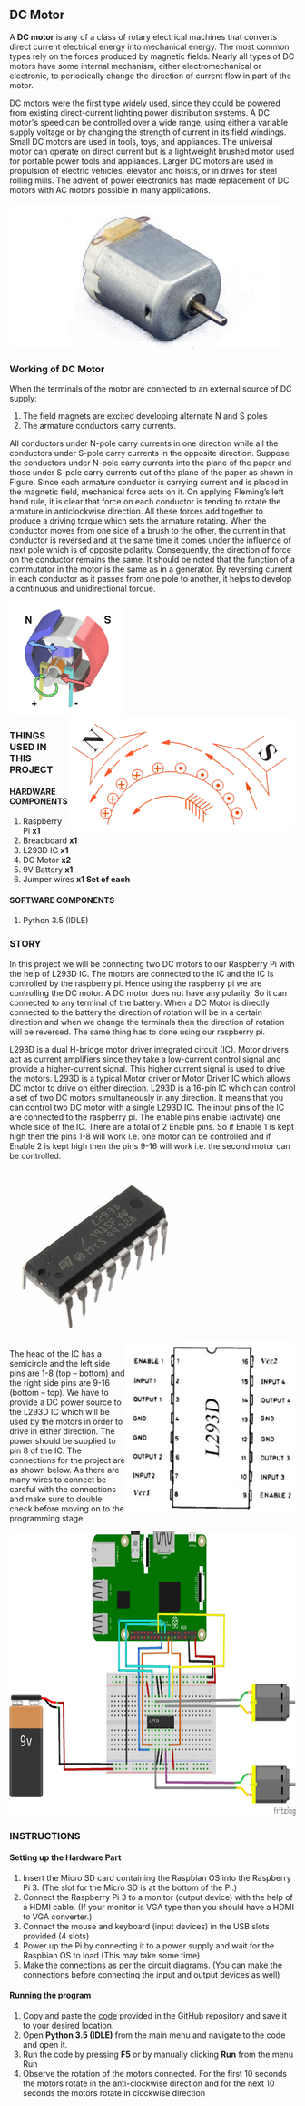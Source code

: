 ## DC Motor
A **DC motor** is any of a class of rotary electrical machines that converts direct current electrical energy into mechanical energy. The most common types rely on the forces produced by magnetic fields. Nearly all types of DC motors have some internal mechanism, either electromechanical or electronic, to periodically change the direction of current flow in part of the motor.

DC motors were the first type widely used, since they could be powered from existing direct-current lighting power distribution systems. A DC motor's speed can be controlled over a wide range, using either a variable supply voltage or by changing the strength of current in its field windings. Small DC motors are used in tools, toys, and appliances. The universal motor can operate on direct current but is a lightweight brushed motor used for portable power tools and appliances. Larger DC motors are used in propulsion of electric vehicles, elevator and hoists, or in drives for steel rolling mills. The advent of power electronics has made replacement of DC motors with AC motors possible in many applications.

<img src="https://github.com/11RO05/handson-iot-raspberrypi/blob/master/New%20Sensors/Images/DC%20Motor.jpg">

### Working of DC Motor
When the terminals of the motor are connected to an external source of DC supply: 
1.	The field magnets are excited developing alternate N and S poles
2.	The armature conductors carry currents. 

All conductors under N-pole carry currents in one direction while all the conductors under S-pole carry currents in the opposite direction. Suppose the conductors under N-pole carry currents into the plane of the paper and those under S-pole carry currents out of the plane of the paper as shown in Figure. Since each armature conductor is carrying current and is placed in the magnetic field, mechanical force acts on it. On applying Fleming’s left hand rule, it is clear that force on each conductor is tending to rotate the armature in anticlockwise direction. All these forces add together to produce a driving torque which sets the armature rotating. When the conductor moves from one side of a brush to the other, the current in that conductor is reversed and at the same time it comes under the influence of next pole which is of opposite polarity. Consequently, the direction of force on the conductor remains the same. It should be noted that the function of a commutator in the motor is the same as in a generator. By reversing current in each conductor as it passes from one pole to another, it helps to develop a continuous and unidirectional torque.

<img src="https://github.com/11RO05/handson-iot-raspberrypi/blob/master/New%20Sensors/Images/Inside%20DC%20Motor.png" width=200 height=200><img src="https://github.com/11RO05/handson-iot-raspberrypi/blob/master/New%20Sensors/Images/Woking%20of%20DC.PNG" width=400 height=200 align=right>

### THINGS USED IN THIS PROJECT

#### HARDWARE COMPONENTS
1.	Raspberry Pi				**x1**
2.	Breadboard				**x1**
3.	L293D IC   		**x1**
4.	DC Motor		**x2**
5.	9V Battery  	**x1**		
6.	Jumper wires				**x1 Set of each**

#### SOFTWARE COMPONENTS
1.	Python 3.5 (IDLE)

### STORY
In this project we will be connecting two DC motors to our Raspberry Pi with the help of L293D IC. The motors are connected to the IC and the IC is controlled by the raspberry pi. Hence using the raspberry pi we are controlling the DC motor. A DC motor does not have any polarity. So it can connected to any terminal of the battery. When a DC Motor is directly connected to the battery the direction of rotation will be in a certain direction and when we change the terminals then the direction of rotation will be reversed. The same thing has to done using our raspberry pi. 

L293D is a dual H-bridge motor driver integrated circuit (IC). Motor drivers act as current amplifiers since they take a low-current control signal and provide a higher-current signal. This higher current signal is used to drive the motors. L293D is a typical Motor driver or Motor Driver IC which allows DC motor to drive on either direction. L293D is a 16-pin IC which can control a set of two DC motors simultaneously in any direction. It means that you can control two DC motor with a single L293D IC. The input pins of the IC are connected to the raspberry pi. The enable pins enable (activate) one whole side of the IC. There are a total of 2 Enable pins. So if Enable 1 is kept high then the pins 1-8 will work i.e. one motor can be controlled and if Enable 2 is kept high then the pins 9-16 will work i.e. the second motor can be controlled. 

<img src="https://github.com/11RO05/handson-iot-raspberrypi/blob/master/New%20Sensors/Images/L293D.jpg" width=300 height=300> <img src="https://github.com/11RO05/handson-iot-raspberrypi/blob/master/New%20Sensors/Images/L293D%20Pin.png" width=300 height=300 align=right>

The head of the IC has a semicircle and the left side pins are 1-8 (top – bottom) and the right side pins are 9-16 (bottom – top). We have to provide a DC power source to the L293D IC which will be used by the motors in order to drive in either direction. The power should be supplied to pin 8 of the IC. The connections for the project are as shown below. As there are many wires to connect be careful with the connections and make sure to double check before moving on to the programming stage.

<img src="https://github.com/11RO05/handson-iot-raspberrypi/blob/master/New%20Sensors/Circuit%20Diagram/DC%20Motor.png" height=500 width=650>

### INSTRUCTIONS

#### Setting up the Hardware Part
1.	Insert the Micro SD card containing the Raspbian OS into the Raspberry Pi 3. (The slot for the Micro SD is at the bottom of the Pi.)
1.	Connect the Raspberry Pi 3 to a monitor (output device) with the help of a HDMI cable. (If your monitor is VGA type then you should have a HDMI to VGA converter.) 
2.	Connect the mouse and keyboard (input devices) in the USB slots provided (4 slots)
3.	Power up the Pi by connecting it to a power supply and wait for the Raspbian OS to load (This may take some time)
4.	Make the connections as per the circuit diagrams. (You can make the connections before connecting the input and output devices as well)

#### Running the program 
1.	Copy and paste the [code](https://github.com/11RO05/handson-iot-raspberrypi/blob/master/New%20Sensors/src/Motors.py) provided in the GitHub repository and save it to your desired location.
2.	Open **Python 3.5 (IDLE)** from the main menu and navigate to the code and open it.
3.	Run the code by pressing **F5** or by manually clicking **Run** from the menu Run
4.	Observe the rotation of the motors connected. For the first 10 seconds the motors rotate in the anti-clockwise direction and for the next 10 seconds the motors rotate in clockwise direction

